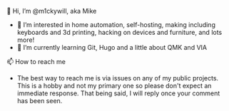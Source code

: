 👋 Hi, I’m @m1ckywill, aka Mike
- 👀 I’m interested in home automation, self-hosting, making including keyboards and 3d printing, hacking on devices and furniture, and lots more!
- 🌱 I’m currently learning Git, Hugo and a little about QMK and VIA

📫 How to reach me

- The best way to reach me is via issues on any of my public projects. This is a hobby and not my primary one so please don't expect an immediate response. That being said, I will reply once your comment has been seen.

<!---
m1ckywill/m1ckywill is a ✨ special ✨ repository because its `README.md` (this file) appears on your GitHub profile.
You can click the Preview link to take a look at your changes.
--->
